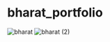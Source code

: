 # bharat_portfolio
![bharat](https://github.com/ayushkabdwal1/bharat_portfolio/assets/139578995/9055182e-154d-4cb5-8f63-43621a8cf6e1)
![bharat (2)](https://github.com/ayushkabdwal1/bharat_portfolio/assets/139578995/7c6f68f0-db1f-4675-abd2-455eae2dde1d)
